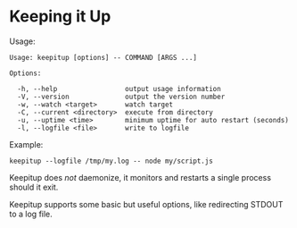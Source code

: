 # Keeping it Up

Usage:

	Usage: keepitup [options] -- COMMAND [ARGS ...]

	Options:

	  -h, --help                 output usage information
	  -V, --version              output the version number
	  -w, --watch <target>       watch target
	  -C, --current <directory>  execute from directory
	  -u, --uptime <time>        minimum uptime for auto restart (seconds)
	  -l, --logfile <file>       write to logfile

Example:

	keepitup --logfile /tmp/my.log -- node my/script.js

Keepitup does _not_ daemonize,
it monitors and restarts a single process should it exit.

Keepitup supports some basic but useful options,
like redirecting STDOUT to a log file.

